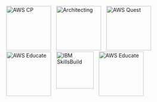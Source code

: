 <p>
  <img src="https://images.credly.com/size/220x220/images/00634f82-b07f-4bbd-a6bb-53de397fc3a6/image.png" width="120" height="120" alt="AWS CP" style="display: inline-block; margin-right: 10px;">
  <img src="https://images.credly.com/size/680x680/images/519a6dba-f145-4c1a-85a2-1d173d6898d9/image.png" width="120" height="120" alt="Architecting" style="display: inline-block; margin-right: 10px;">
  <img src="https://images.credly.com/size/680x680/images/2784d0d8-327c-406f-971e-9f0e15097003/image.png" width="120" height="120" alt="AWS Quest" style="display: inline-block; margin-right: 10px;">
  <img src="https://images.credly.com/size/680x680/images/b7695469-4083-4e65-b11b-ffc90f4492dd/image.png"
  width="120" height="120" alt="AWS Educate" style="display: inline-block; margin-right: 10px;">
  <img src="https://images.credly.com/size/680x680/images/1fb00135-23d3-42e9-a745-c7627e8a84bf/image.png"
  width="100" height="100" alt="IBM SkillsBuild" style="display: inline-block; margin-right: 10px; vertical-align: top;">
    <img src="https://images.credly.com/size/680x680/images/16d5a420-770b-4699-97ec-46708e3680c5/Big_Data_Found_Level_1_-_CC_-_2019.png"
  width="120" height="120" alt="AWS Educate" style="display: inline-block; margin-right: 10px;">
</p>




